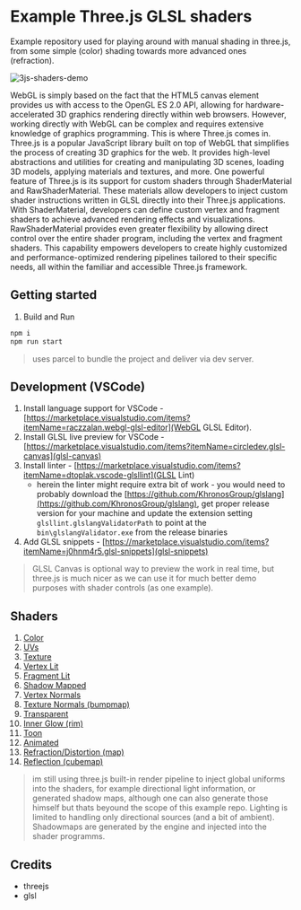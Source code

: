 # Example Three.js GLSL shaders

Example repository used for playing around with manual shading in three.js, from some simple (color) shading towards more advanced ones (refraction). 

![3js-shaders-demo](.github/3js-shaders.gif)

WebGL is simply based on the fact that the HTML5 canvas element provides us with access to the OpenGL ES 2.0 API, allowing for hardware-accelerated 3D graphics rendering directly within web browsers. However, working directly with WebGL can be complex and requires extensive knowledge of graphics programming. This is where Three.js comes in. Three.js is a popular JavaScript library built on top of WebGL that simplifies the process of creating 3D graphics for the web. It provides high-level abstractions and utilities for creating and manipulating 3D scenes, loading 3D models, applying materials and textures, and more. One powerful feature of Three.js is its support for custom shaders through ShaderMaterial and RawShaderMaterial. These materials allow developers to inject custom shader instructions written in GLSL directly into their Three.js applications. With ShaderMaterial, developers can define custom vertex and fragment shaders to achieve advanced rendering effects and visualizations. RawShaderMaterial provides even greater flexibility by allowing direct control over the entire shader program, including the vertex and fragment shaders. This capability empowers developers to create highly customized and performance-optimized rendering pipelines tailored to their specific needs, all within the familiar and accessible Three.js framework.

## Getting started

1. Build and Run

```sh
npm i
npm run start
```

> uses parcel to bundle the project and deliver via dev server.

## Development (VSCode)

1. Install language support for VSCode - [https://marketplace.visualstudio.com/items?itemName=raczzalan.webgl-glsl-editor](WebGL GLSL Editor).
2. Install GLSL live preview for VSCode - [https://marketplace.visualstudio.com/items?itemName=circledev.glsl-canvas](glsl-canvas)
3. Install linter - [https://marketplace.visualstudio.com/items?itemName=dtoplak.vscode-glsllint](GLSL Lint)
    - herein the linter might require extra bit of work - you would need to probably download the [https://github.com/KhronosGroup/glslang](https://github.com/KhronosGroup/glslang), get proper release version for your machine and update the extension setting `glsllint.glslangValidatorPath` to point at the `bin\glslangValidator.exe` from the release binaries
4. Add GLSL snippets - [https://marketplace.visualstudio.com/items?itemName=j0hnm4r5.glsl-snippets](glsl-snippets)

> GLSL Canvas is optional way to preview the work in real time, but three.js is much nicer as we can use it for much better demo purposes with shader controls (as one example).

## Shaders

1. [Color](./src/shaders/01_color_unlit/index.js)
2. [UVs](./src/shaders/02_uvs_unlit/index.js)
3. [Texture](./src/shaders/03_texture_unlit/index.js)
4. [Vertex Lit](./src/shaders/04_vertex_lit/index.js)
5. [Fragment Lit](./src/shaders/05_fragment_lit/index.js)
6. [Shadow Mapped](./src/shaders/06_shadow_map/index.js)
7. [Vertex Normals](./src/shaders/07_vertex_normal/index.js)
8. [Texture Normals (bumpmap)](./src/shaders/08_normal_map/index.js)
9. [Transparent](./src/shaders/09_transparent/index.js)
10. [Inner Glow (rim)](./src/shaders/10_inner_glow/index.js)
11. [Toon](./src/shaders/11_toon/index.js)
12. [Animated](./src/shaders/12_animated/index.js)
13. [Refraction/Distortion (map)](./src/shaders/13_refracted/index.js)
14. [Reflection (cubemap)](./src/shaders/14_cubemap/index.js)

> im still using three.js built-in render pipeline to inject global uniforms into the shaders, for example directional light information, or generated shadow maps, although one can also generate those himself but thats beyound the scope of this example repo. Lighting is limited to handling only directional sources (and a bit of ambient). Shadowmaps are generated by the engine and injected into the shader programms.

## Credits

- threejs
- glsl
